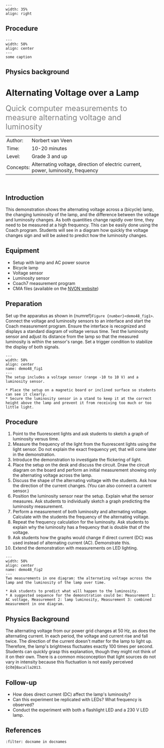 ```{figure} ../../figures/ready.png
---
width: 35%
align: right
```

## Procedure

```{figure} demo48_figure1.JPG
---
width: 50%
align: center
---
some caption
```

## Physics background

## 




# Alternating Voltage over a Lamp

<span style="font-size: 25px; color: gray;">Quick computer measurements to measure alternating voltage and luminosity</span>


<table style="width: 100%; border-collapse: collapse; border: none;">
    <tr style="background-color: var(--background-color);">
        <td style="text-align: left; padding: 3px; border: none; color: var(--text-color)">Author:</td>
        <td style="text-align: left; padding: 3px; border: none; color: var(--text-color)">Norbert van Veen</td>
    </tr>
    <tr style="background-color: var(--background-color);">
        <td style="text-align: left; padding: 3px; border: none; color: var(--text-color)">Time:</td>
        <td style="text-align: left; padding: 3px; border: none; color: var(--text-color)">10-20 minutes</td>
    </tr>
    <tr style="background-color: var(--background-color);">
        <td style="text-align: left; padding: 3px; border: none; color: var(--text-color)">Level:</td>
        <td style="text-align: left; padding: 3px; border: none; color: var(--text-color)">Grade 3 and up</td>
    </tr>
    <tr style="background-color: var(--background-color);">
        <td style="text-align: left; padding: 3px; border: none; color: var(--text-color)">Concepts:</td>
        <td style="text-align: left; padding: 3px; border: none; color: var(--text-color)">Alternating voltage, direction of electric current, power, luminosity, frequency</td>
    </tr>
</table><br>

## Introduction
This demonstration shows the alternating voltage across a (bicycle) lamp, the changing luminosity of the lamp, and the difference between the voltage and luminosity changes. As both quantities change rapidly over time, they need to be measured at a high frequency. This can be easily done using the Coach program. Students will see in a diagram how quickly the voltage changes sign and will be asked to predict how the luminosity changes.

## Equipment
* Setup with lamp and AC power source
* Bicycle lamp
* Voltage sensor
* Luminosity sensor
* Coach7 measurement program
* CMA files (available on the [NVON website](www.nvon.nl/showdefysica2))

## Preparation
Set up the apparatus as shown in {numref}`Figure {number}<demo48_fig1>`. Connect the voltage and luminosity sensors to an interface and start the Coach measurement program. Ensure the interface is recognized and displays a standard diagram of voltage versus time. Test the luminosity sensor and adjust its distance from the lamp so that the measured luminosity is within the sensor's range. Set a trigger condition to stabilize the display of both signals.

```{figure} B35_NvV03_Fig1_wisselspanninglampje-site.jpg
---
width: 50%
align: center
name: demo48_fig1
---
The setup includes a voltage sensor (range -10 to 10 V) and a luminosity sensor.
```
```{tip}
* Place the setup on a magnetic board or inclined surface so students can see it clearly.
* Secure the luminosity sensor in a stand to keep it at the correct height above the lamp and prevent it from receiving too much or too little light.
```

## Procedure
1. Point to the fluorescent lights and ask students to sketch a graph of luminosity versus time.
2. Measure the frequency of the light from the fluorescent lights using the light sensor. Do not explain the exact frequency yet; that will come later in the demonstration.
3. Introduce the demonstration to investigate the flickering of light.
4. Place the setup on the desk and discuss the circuit. Draw the circuit diagram on the board and perform an initial measurement showing only the alternating voltage across the lamp.
5. Discuss the shape of the alternating voltage with the students. Ask how the direction of the current changes. (You can also connect a current sensor.)
6. Position the luminosity sensor near the setup. Explain what the sensor measures. Ask students to individually sketch a graph predicting the luminosity measurement.
7. Perform a measurement of both luminosity and alternating voltage. Calculate with the students the frequency of the alternating voltage.
8. Repeat the frequency calculation for the luminosity. Ask students to explain why the luminosity has a frequency that is double that of the voltage.
9. Ask students how the graphs would change if direct current (DC) was used instead of alternating current (AC). Demonstrate this.
10. Extend the demonstration with measurements on LED lighting.

```{figure} B35_NvV03_Fig2_wisselspanninglampje.JPG
---
width: 50%
align: center
name: demo48_fig2
---
Two measurements in one diagram: the alternating voltage across the lamp and the luminosity of the lamp over time.
```
```{tip}
* Ask students to predict what will happen to the luminosity.
* A suggested sequence for the demonstration could be: Measurement 1: AC voltage, Measurement 2: lamp luminosity, Measurement 3: combined measurement in one diagram.
```
## Physics Background
The alternating voltage from our power grid changes at 50 Hz, as does the alternating current. In each period, the voltage and current rise and fall twice. The direction of the current doesn't matter for the lamp to light up. Therefore, the lamp's brightness fluctuates exactly 100 times per second. Students can quickly grasp this explanation, though they might not think of it on their own. There is a common misconception that light sources do not vary in intensity because this fluctuation is not easily perceived {cite}`Bacalla2013`.

## Follow-up
* How does direct current (DC) affect the lamp's luminosity?
* Can this experiment be replicated with LEDs? What frequency is observed?
* Conduct the experiment with both a flashlight LED and a 230 V LED lamp.

## References
```{bibliography}
:filter: docname in docnames
```
